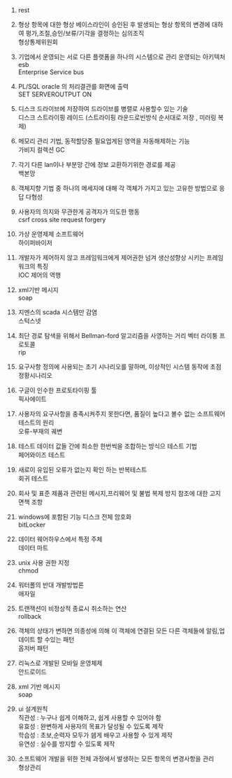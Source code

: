 1. rest

2. 형상 항목에 대한 형상 베이스라인이 승인된 후 발생되는 형상 항목의 변경에 대하여 평가,조절,승인/보류/기각을 결졍하는 심의조직  
형상통제위원회
3. 기업에서 운영되는 서로 다른 플랫폼을 하나의 시스템으로 관리 운영되는 아키텍처 esb  
Enterprise Service bus  

4. PL/SQL oracle 의 처리결관를 화면에 출력  
SET SERVEROUTPUT ON  

5. 디스크 드라이브에 저장하여 드라이브를 병렬로 사용할수 있는 기술    
디스크 스트라이핑 레이드 (스트라이핑 라운드로빈방식 순서대로 저장 , 미러링 복제)

6. 메모리 관리 기법, 동적할당중 필요업게된 영역을 자동해제하는 기능  
가비지 컬렉션 GC

7. 각기 다른 lan이나 부분망 간에 정보 교환하기위한 경로를 제공  
백본망

8. 객체지향 기법 중 하나의 메세지에 대해 각 객체가 가지고 있는 고유한 방법으로 응답
다형성

9. 사용자의 의지와 무관한게 공격자가 의도한 행동  
csrf cross site request forgery

10. 가상 운영제제 소프트웨어  
하이퍼바이저

11. 개발자가 제어하지 않고 프레임워크에게 제어권한 넘겨 생산성향상 시키는 프레임워크의 특징  
IOC 제어의 역행

12. xml기반 메시지  
soap

13. 지멘스의 scada 시스템만 감염  
스턱스넷

14. 최단 경로 탐색을 위해서 Bellman-ford 알고리즘을 사영하는 거리 벡터 라이퉁 프로토콜  
rip

15. 요구사항 정의에 사용되는 초기 시나리오를 말하며, 이상적인 시스템 동작에 초점  
정황시나리오

16. 구글이 인수한 프로토타이핑 툴  
픽사에이트

17. 사용자의 요구사항을 충족시켜주지 못한다면, 품질이 높다고 볼수 없는 소프트웨어 테스트의 원리  
오류-부재의 궤변

18. 테스트 데이터 값들 간에 최소한 한번씩을 조합하는 방식으 테스트 기법  
페어와이즈 테스트

19. 새로이 유입된 오류가 없는지 확인 하는 반복테스트  
회귀 테스트

20. 회사 및 표준 제품과 관련된 메시지,프리웨어 및 불법 복제 방지 참조에 대한 고지  
면책 조항

21. windows에 포함된 기능 디스크 전체 암호화  
bitLocker

22. 데이터 웨어하우스에서 특정 주체  
데이터 마트

23. unix 사용 권한 지정  
chmod

24. 워터폴의 반대 개발방법론  
애자일

25. 트랜잭션이 비정상적 종료시 취소하는 연산  
rollback

26. 객체의 상태가 변하면 의종성에 의해 이 객체에 연결된 모든 다른 객체들에 알림,업데이트 할 수있는 패턴  
옵저버 패턴

27. 리눅스로 개발된 모바일 운영체제  
안드로이드

28. xml 기반 메시지  
soap

29. ui 설계원칙  
직관성 : 누구나 쉽게 이해하고, 쉽게 사용할 수 있어야 함  
유효성 : 완변하게 사용자의 목표가 달성될 수 있도록 제작  
학습성 : 초보,순력자 모두가 쉡게 배우고 사용할 수 있게 제작  
유연성 : 실수를 방지할 수 있도록 제작  

30. 소프트웨어 개발을 위한 전체 과정에서 발생하는 모든 항목의 변경사항을 관리  
형상관리
















